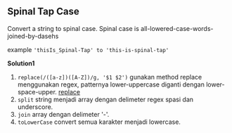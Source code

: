 ## Spinal Tap Case

Convert a string to spinal case. Spinal case is all-lowered-case-words-joined-by-dasehs

example ```'thisIs_Spinal-Tap' to 'this-is-spinal-tap'```

**Solution1**

1. ```replace(/([a-z])([A-Z])/g, '$1 $2')``` gunakan method replace menggunakan regex, patternya lower-uppercase diganti dengan lower-space-upper. [replace](https://developer.mozilla.org/en-US/docs/Web/JavaScript/Reference/Global_Objects/String/replace)
2. ```split``` string menjadi array dengan delimeter regex spasi dan underscore.
3. ```join``` array dengan delimeter '-'.
4. ```toLowerCase``` convert semua karakter menjadi lowercase.